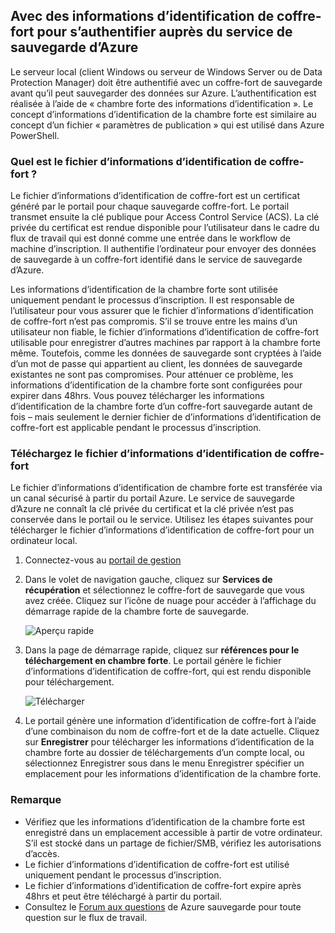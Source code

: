 ## <a name="using-vault-credentials-to-authenticate-with-the-azure-backup-service"></a>Avec des informations d’identification de coffre-fort pour s’authentifier auprès du service de sauvegarde d’Azure

Le serveur local (client Windows ou serveur de Windows Server ou de Data Protection Manager) doit être authentifié avec un coffre-fort de sauvegarde avant qu’il peut sauvegarder des données sur Azure. L’authentification est réalisée à l’aide de « chambre forte des informations d’identification ». Le concept d’informations d’identification de la chambre forte est similaire au concept d’un fichier « paramètres de publication » qui est utilisé dans Azure PowerShell.

### <a name="what-is-the-vault-credential-file"></a>Quel est le fichier d’informations d’identification de coffre-fort ?

Le fichier d’informations d’identification de coffre-fort est un certificat généré par le portail pour chaque sauvegarde coffre-fort. Le portail transmet ensuite la clé publique pour Access Control Service (ACS). La clé privée du certificat est rendue disponible pour l’utilisateur dans le cadre du flux de travail qui est donné comme une entrée dans le workflow de machine d’inscription. Il authentifie l’ordinateur pour envoyer des données de sauvegarde à un coffre-fort identifié dans le service de sauvegarde d’Azure.

Les informations d’identification de la chambre forte sont utilisée uniquement pendant le processus d’inscription. Il est responsable de l’utilisateur pour vous assurer que le fichier d’informations d’identification de coffre-fort n’est pas compromis. S’il se trouve entre les mains d’un utilisateur non fiable, le fichier d’informations d’identification de coffre-fort utilisable pour enregistrer d’autres machines par rapport à la chambre forte même. Toutefois, comme les données de sauvegarde sont cryptées à l’aide d’un mot de passe qui appartient au client, les données de sauvegarde existantes ne sont pas compromises. Pour atténuer ce problème, les informations d’identification de la chambre forte sont configurées pour expirer dans 48hrs. Vous pouvez télécharger les informations d’identification de la chambre forte d’un coffre-fort sauvegarde autant de fois – mais seulement le dernier fichier de d’informations d’identification de coffre-fort est applicable pendant le processus d’inscription.

### <a name="download-the-vault-credential-file"></a>Téléchargez le fichier d’informations d’identification de coffre-fort

Le fichier d’informations d’identification de chambre forte est transférée via un canal sécurisé à partir du portail Azure. Le service de sauvegarde d’Azure ne connaît la clé privée du certificat et la clé privée n’est pas conservée dans le portail ou le service. Utilisez les étapes suivantes pour télécharger le fichier d’informations d’identification de coffre-fort pour un ordinateur local.

1.  Connectez-vous au [portail de gestion](https://manage.windowsazure.com/)
2.  Dans le volet de navigation gauche, cliquez sur **Services de récupération** et sélectionnez le coffre-fort de sauvegarde que vous avez créée. Cliquez sur l’icône de nuage pour accéder à l’affichage du démarrage rapide de la chambre forte de sauvegarde.

    ![Aperçu rapide](./media/backup-download-credentials/quickview.png)

3.  Dans la page de démarrage rapide, cliquez sur **références pour le téléchargement en chambre forte**. Le portail génère le fichier d’informations d’identification de coffre-fort, qui est rendu disponible pour téléchargement.

    ![Télécharger](./media/backup-download-credentials/downloadvc.png)

4.  Le portail génère une information d’identification de coffre-fort à l’aide d’une combinaison du nom de coffre-fort et de la date actuelle. Cliquez sur **Enregistrer** pour télécharger les informations d’identification de la chambre forte au dossier de téléchargements d’un compte local, ou sélectionnez Enregistrer sous dans le menu Enregistrer spécifier un emplacement pour les informations d’identification de la chambre forte.

### <a name="note"></a>Remarque
- Vérifiez que les informations d’identification de la chambre forte est enregistré dans un emplacement accessible à partir de votre ordinateur. S’il est stocké dans un partage de fichier/SMB, vérifiez les autorisations d’accès.
- Le fichier d’informations d’identification de coffre-fort est utilisé uniquement pendant le processus d’inscription.
- Le fichier d’informations d’identification de coffre-fort expire après 48hrs et peut être téléchargé à partir du portail.
- Consultez le [Forum aux questions](../articles/backup/backup-azure-backup-faq.md) de Azure sauvegarde pour toute question sur le flux de travail.
